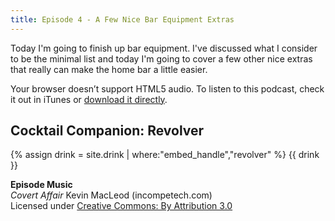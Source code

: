 ```yaml
---
title: Episode 4 - A Few Nice Bar Equipment Extras
---
```


Today I'm going to finish up bar equipment. I've discussed what I consider to be the minimal list and today I'm going to cover a few other nice extras that really can make the home bar a little easier.

<amp-audio width="auto"
  height="50"
  src="//traffic.libsyn.com/homebartips/Episode04.mp3">
  <div fallback>
    <p>Your browser doesn’t support HTML5 audio. To listen to this podcast, check it out in iTunes or <a href="//traffic.libsyn.com/homebartips/Episode04.mp3">download it directly</a>.</p>
  </div>
</amp-audio>

## Cocktail Companion: Revolver
{% assign drink = site.drink | where:"embed_handle","revolver" %}
{{ drink }}

**Episode Music**  
*Covert Affair* Kevin MacLeod (incompetech.com)  
Licensed under [Creative Commons: By Attribution 3.0](http://creativecommons.org/licenses/by/3.0/)
